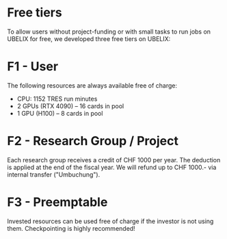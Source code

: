 # Free tiers
To allow users without project-funding or with small tasks to run jobs on UBELIX for free, we developed three free tiers on UBELIX:

# F1 - User
The following resources are always available free of charge:
- CPU: 1152 TRES run minutes
- 2 GPUs (RTX 4090) – 16 cards in pool
- 1 GPU (H100) – 8 cards in pool

# F2 - Research Group / Project
Each research group receives a credit of CHF 1000 per year. The deduction is applied at the end of the fiscal year. We will refund up to CHF 1000.- via internal transfer ("Umbuchung").

# F3 - Preemptable
Invested resources can be used free of charge if the investor is not using them.
Checkpointing is highly recommended!